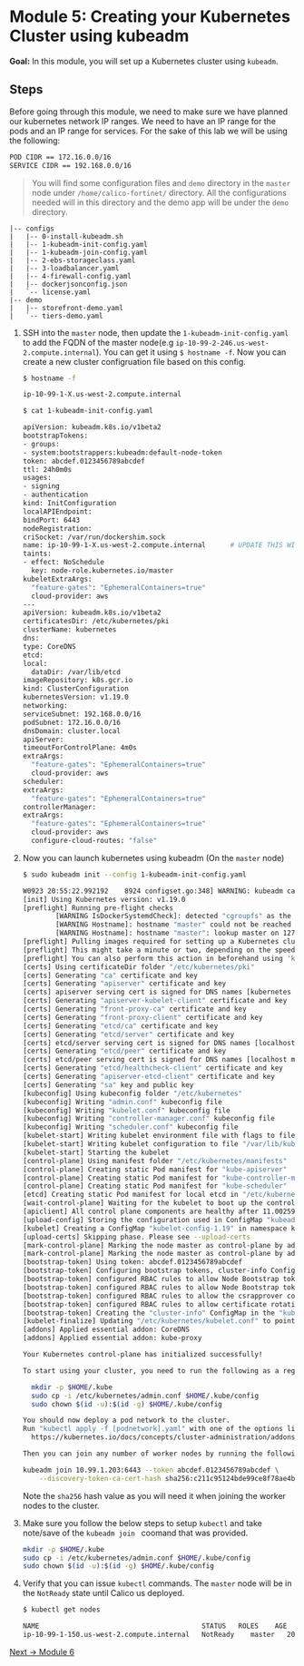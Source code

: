 # Module 5: Creating your Kubernetes Cluster using kubeadm

**Goal:** In this module, you will set up a Kubernetes cluster using `kubeadm`.

## Steps

Before going through this module, we need to make sure we have planned our kubernetes network IP ranges. We need to have an IP range for the pods and an IP range for services. For the sake of this lab we will be using the following:

```bash
POD CIDR == 172.16.0.0/16
SERVICE CIDR == 192.168.0.0/16
```

>You will find some configuration files and `demo` directory in the `master` node under `/home/calico-fortinet/` directory. All the configurations needed will in this directory and the demo app will be under the `demo` directory. 

```text
|-- configs
|   |-- 0-install-kubeadm.sh
|   |-- 1-kubeadm-init-config.yaml
|   |-- 1-kubeadm-join-config.yaml
|   |-- 2-ebs-storageclass.yaml
|   |-- 3-loadbalancer.yaml
|   |-- 4-firewall-config.yaml
|   |-- dockerjsonconfig.json
|   `-- license.yaml
|-- demo
|   |-- storefront-demo.yaml
|   `-- tiers-demo.yaml
```

1. SSH into the `master` node, then update the `1-kubeadm-init-config.yaml` to add the FQDN of the master node(e.g `ip-10-99-2-246.us-west-2.compute.internal`). You can get it using `$ hostname -f`. Now you can create a new cluster configruation file based on this config.

    ```bash
    $ hostname -f

    ip-10-99-1-X.us-west-2.compute.internal

    $ cat 1-kubeadm-init-config.yaml

    apiVersion: kubeadm.k8s.io/v1beta2
    bootstrapTokens:
    - groups:
    - system:bootstrappers:kubeadm:default-node-token
    token: abcdef.0123456789abcdef
    ttl: 24h0m0s
    usages:
    - signing
    - authentication
    kind: InitConfiguration
    localAPIEndpoint:
    bindPort: 6443
    nodeRegistration:
    criSocket: /var/run/dockershim.sock
    name: ip-10-99-1-X.us-west-2.compute.internal      # UPDATE THIS WITH THE MASTER FQDN
    taints:
    - effect: NoSchedule
      key: node-role.kubernetes.io/master
    kubeletExtraArgs:
      "feature-gates": "EphemeralContainers=true"
      cloud-provider: aws
    ---
    apiVersion: kubeadm.k8s.io/v1beta2
    certificatesDir: /etc/kubernetes/pki
    clusterName: kubernetes
    dns:
    type: CoreDNS
    etcd:
    local:
      dataDir: /var/lib/etcd
    imageRepository: k8s.gcr.io
    kind: ClusterConfiguration
    kubernetesVersion: v1.19.0
    networking:
    serviceSubnet: 192.168.0.0/16
    podSubnet: 172.16.0.0/16
    dnsDomain: cluster.local
    apiServer:
    timeoutForControlPlane: 4m0s
    extraArgs:
      "feature-gates": "EphemeralContainers=true"
      cloud-provider: aws
    scheduler:
    extraArgs:
      "feature-gates": "EphemeralContainers=true"
    controllerManager:
    extraArgs:
      "feature-gates": "EphemeralContainers=true"
      cloud-provider: aws
      configure-cloud-routes: "false"
    ```

2. Now you can launch kubernetes using kubeadm (On the `master` node)

    ```bash
    $ sudo kubeadm init --config 1-kubeadm-init-config.yaml

    W0923 20:55:22.992192    8924 configset.go:348] WARNING: kubeadm cannot validate component configs for API groups [kubelet.config.k8s.io kubeproxy.config.k8s.io]
    [init] Using Kubernetes version: v1.19.0
    [preflight] Running pre-flight checks
            [WARNING IsDockerSystemdCheck]: detected "cgroupfs" as the Docker cgroup driver. The recommended driver is "systemd". Please follow the guide at https://kubernetes.io/docs/setup/cri/
            [WARNING Hostname]: hostname "master" could not be reached
            [WARNING Hostname]: hostname "master": lookup master on 127.0.0.53:53: server misbehaving
    [preflight] Pulling images required for setting up a Kubernetes cluster
    [preflight] This might take a minute or two, depending on the speed of your internet connection
    [preflight] You can also perform this action in beforehand using 'kubeadm config images pull'
    [certs] Using certificateDir folder "/etc/kubernetes/pki"
    [certs] Generating "ca" certificate and key
    [certs] Generating "apiserver" certificate and key
    [certs] apiserver serving cert is signed for DNS names [kubernetes kubernetes.default kubernetes.default.svc kubernetes.default.svc.cluster.local master] and IPs [192.168.0.1 10.99.1.203 54.200.135.157]
    [certs] Generating "apiserver-kubelet-client" certificate and key
    [certs] Generating "front-proxy-ca" certificate and key
    [certs] Generating "front-proxy-client" certificate and key
    [certs] Generating "etcd/ca" certificate and key
    [certs] Generating "etcd/server" certificate and key
    [certs] etcd/server serving cert is signed for DNS names [localhost master] and IPs [10.99.1.203 127.0.0.1 ::1]
    [certs] Generating "etcd/peer" certificate and key
    [certs] etcd/peer serving cert is signed for DNS names [localhost master] and IPs [10.99.1.203 127.0.0.1 ::1]
    [certs] Generating "etcd/healthcheck-client" certificate and key
    [certs] Generating "apiserver-etcd-client" certificate and key
    [certs] Generating "sa" key and public key
    [kubeconfig] Using kubeconfig folder "/etc/kubernetes"
    [kubeconfig] Writing "admin.conf" kubeconfig file
    [kubeconfig] Writing "kubelet.conf" kubeconfig file
    [kubeconfig] Writing "controller-manager.conf" kubeconfig file
    [kubeconfig] Writing "scheduler.conf" kubeconfig file
    [kubelet-start] Writing kubelet environment file with flags to file "/var/lib/kubelet/kubeadm-flags.env"
    [kubelet-start] Writing kubelet configuration to file "/var/lib/kubelet/config.yaml"
    [kubelet-start] Starting the kubelet
    [control-plane] Using manifest folder "/etc/kubernetes/manifests"
    [control-plane] Creating static Pod manifest for "kube-apiserver"
    [control-plane] Creating static Pod manifest for "kube-controller-manager"
    [control-plane] Creating static Pod manifest for "kube-scheduler"
    [etcd] Creating static Pod manifest for local etcd in "/etc/kubernetes/manifests"
    [wait-control-plane] Waiting for the kubelet to boot up the control plane as static Pods from directory "/etc/kubernetes/manifests". This can take up to 4m0s
    [apiclient] All control plane components are healthy after 11.002592 seconds
    [upload-config] Storing the configuration used in ConfigMap "kubeadm-config" in the "kube-system" Namespace
    [kubelet] Creating a ConfigMap "kubelet-config-1.19" in namespace kube-system with the configuration for the kubelets in the cluster
    [upload-certs] Skipping phase. Please see --upload-certs
    [mark-control-plane] Marking the node master as control-plane by adding the label "node-role.kubernetes.io/master=''"
    [mark-control-plane] Marking the node master as control-plane by adding the taints [node-role.kubernetes.io/master:NoSchedule]
    [bootstrap-token] Using token: abcdef.0123456789abcdef
    [bootstrap-token] Configuring bootstrap tokens, cluster-info ConfigMap, RBAC Roles
    [bootstrap-token] configured RBAC rules to allow Node Bootstrap tokens to get nodes
    [bootstrap-token] configured RBAC rules to allow Node Bootstrap tokens to post CSRs in order for nodes to get long term certificate credentials
    [bootstrap-token] configured RBAC rules to allow the csrapprover controller automatically approve CSRs from a Node Bootstrap Token
    [bootstrap-token] configured RBAC rules to allow certificate rotation for all node client certificates in the cluster
    [bootstrap-token] Creating the "cluster-info" ConfigMap in the "kube-public" namespace
    [kubelet-finalize] Updating "/etc/kubernetes/kubelet.conf" to point to a rotatable kubelet client certificate and key
    [addons] Applied essential addon: CoreDNS
    [addons] Applied essential addon: kube-proxy

    Your Kubernetes control-plane has initialized successfully!

    To start using your cluster, you need to run the following as a regular user:

      mkdir -p $HOME/.kube
      sudo cp -i /etc/kubernetes/admin.conf $HOME/.kube/config
      sudo chown $(id -u):$(id -g) $HOME/.kube/config

    You should now deploy a pod network to the cluster.
    Run "kubectl apply -f [podnetwork].yaml" with one of the options listed at:
      https://kubernetes.io/docs/concepts/cluster-administration/addons/

    Then you can join any number of worker nodes by running the following on each as root:

    kubeadm join 10.99.1.203:6443 --token abcdef.0123456789abcdef \
        --discovery-token-ca-cert-hash sha256:c211c95124bde99ce8f78ae4b5fc0058d0d49c847b73e34764f1ae05f205b1d4
    ```

    Note the `sha256` hash value as you will need it when joining the worker nodes to the cluster.

3. Make sure you follow the below steps to setup `kubectl` and take note/save of the `kubeadm join ` coomand that was provided.

    ```bash
    mkdir -p $HOME/.kube
    sudo cp -i /etc/kubernetes/admin.conf $HOME/.kube/config
    sudo chown $(id -u):$(id -g) $HOME/.kube/config
    ```

4. Verify that you can issue `kubectl` commands. The `master` node will be in the `NotReady` state until Calico us deployed.

    ```bash
    $ kubectl get nodes

    NAME                                        STATUS   ROLES    AGE   VERSION
    ip-10-99-1-150.us-west-2.compute.internal   NotReady    master   20h   v1.19.3
    ```

[Next -> Module 6](../modules/join-nodes.md)

